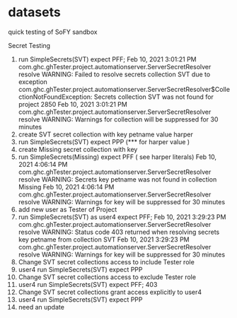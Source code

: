 # datasets
quick testing of SoFY sandbox

Secret Testing
1. run SimpleSecrets(SVT) expect PFF;
	Feb 10, 2021 3:01:21 PM com.ghc.ghTester.project.automationserver.ServerSecretResolver resolve
	WARNING: Failed to resolve secrets collection SVT due to exception com.ghc.ghTester.project.automationserver.ServerSecretResolver$CollectionNotFoundException: Secrets collection SVT was not found for project 2850
	Feb 10, 2021 3:01:21 PM com.ghc.ghTester.project.automationserver.ServerSecretResolver resolve
	WARNING: Warnings for collection will be suppressed for 30 minutes
2. create SVT secret collection with key petname value harper
3. run SimpleSecrets(SVT) expect PPP (*** for harper value )
4. create Missing secret collection with key
5. run SimpleSecrets(Missing) expect PFF  ( see harper literals)
	Feb 10, 2021 4:06:14 PM com.ghc.ghTester.project.automationserver.ServerSecretResolver resolve
	WARNING: Secrets key petname was not found in collection Missing
	Feb 10, 2021 4:06:14 PM com.ghc.ghTester.project.automationserver.ServerSecretResolver resolve
	WARNING: Warnings for key will be suppressed for 30 minutes
6. add new user as Tester of Project
7. run SimpleSecrets(SVT) as user4 expect PFF; 
	Feb 10, 2021 3:29:23 PM com.ghc.ghTester.project.automationserver.ServerSecretResolver resolve
	WARNING: Status code 403 returned when resolving secrets key petname from collection SVT
	Feb 10, 2021 3:29:23 PM com.ghc.ghTester.project.automationserver.ServerSecretResolver resolve
	WARNING: Warnings for key will be suppressed for 30 minutes
8. Change SVT secret collections access to include Tester role
9. user4 run SimpleSecrets(SVT) expect PPP
10. Change SVT secret collections access to exclude Tester role
11. user4 run SimpleSecrets(SVT) expect PFF; 403
12. Change SVT secret collections grant access explicitly to user4
13. user4 run SimpleSecrets(SVT) expect PPP
14. need an update
